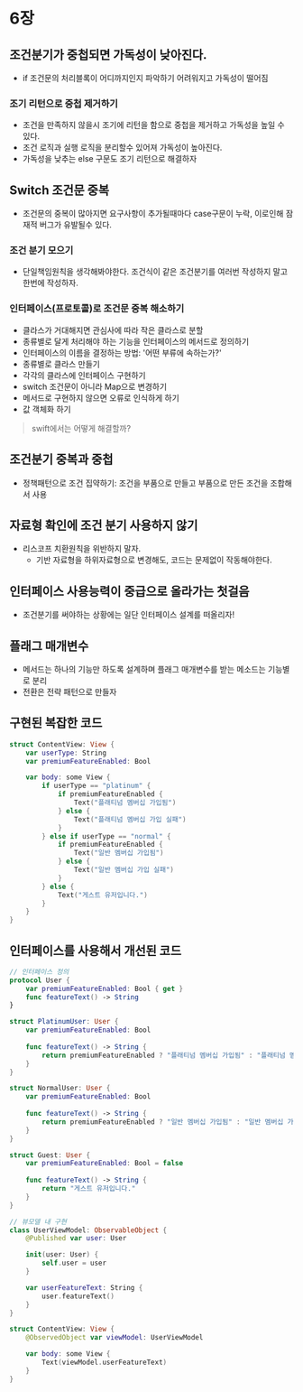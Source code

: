 # 6장
## 조건분기가 중첩되면 가독성이 낮아진다.
- if 조건문의 처리블록이 어디까지인지 파악하기 어려워지고 가독성이 떨어짐

### 조기 리턴으로 중첩 제거하기
- 조건을 만족하지 않을시 조기에 리턴을 함으로 중첩을 제거하고 가독성을 높일 수 있다.
- 조건 로직과 실행 로직을 분리할수 있어져 가독성이 높아진다.
- 가독성을 낮추는 else 구문도 조기 리턴으로 해결하자

## Switch 조건문 중복
- 조건문의 중복이 많아지면 요구사항이 추가될때마다 case구문이 누락, 이로인해 잠재적 버그가 유발될수 있다.

### 조건 분기 모으기
- 단일책임원칙을 생각해봐야한다. 조건식이 같은 조건분기를 여러번 작성하지 말고 한번에 작성하자.

### 인터페이스(프로토콜)로 조건문 중복 해소하기
- 클라스가 거대해지면 관심사에 따라 작은 클라스로 분할
- 종류별로 달게 처리해야 하는 기능을 인터페이스의 메서드로 정의하기
- 인터페이스의 이름을 결정하는 방법: '어떤 부류에 속하는가?'
- 종류별로 클라스 만들기
- 각각의 클라스에 인터페이스 구현하기
- switch 조건문이 아니라 Map으로 변경하기
- 메서드로 구현하지 않으면 오류로 인식하게 하기
- 값 객체화 하기
> swift에서는 어떻게 해결할까?

## 조건분기 중복과 중첩
- 정책패턴으로 조건 집약하기: 조건을 부품으로 만들고 부품으로 만든 조건을 조합해서 사용

## 자료형 확인에 조건 분기 사용하지 않기
- 리스코프 치환원칙을 위반하지 말자. 
  - 기반 자료형을 하위자료형으로 변경해도, 코드는 문제없이 작동해야한다.

## 인터페이스 사용능력이 중급으로 올라가는 첫걸음
- 조건분기를 써야하는 상황에는 일단 인터페이스 설계를 떠올리자!

## 플래그 매개변수
- 메서드는 하나의 기능만 하도록 설계하며 플래그 매개변수를 받는 메소드는 기능별로 분리
- 전환은 전략 패턴으로 만들자

## 구현된 복잡한 코드
```swift
struct ContentView: View {
    var userType: String
    var premiumFeatureEnabled: Bool

    var body: some View {
        if userType == "platinum" {
            if premiumFeatureEnabled {
                Text("플래티넘 멤버십 가입됨")
            } else {
                Text("플래티넘 멤버십 가입 실패")
            }
        } else if userType == "normal" {
            if premiumFeatureEnabled {
                Text("일반 멤버십 가입됨")
            } else {
                Text("일반 멤버십 가입 실패")
            }
        } else {
            Text("게스트 유저입니다.")
        }
    }
}
```

## 인터페이스를 사용해서 개선된 코드
``` swift
// 인터페이스 정의
protocol User {
    var premiumFeatureEnabled: Bool { get }
    func featureText() -> String
}

struct PlatinumUser: User {
    var premiumFeatureEnabled: Bool
    
    func featureText() -> String {
        return premiumFeatureEnabled ? "플래티넘 멤버십 가입됨" : "플래티넘 멤버십 가입 실패"
    }
}

struct NormalUser: User {
    var premiumFeatureEnabled: Bool
    
    func featureText() -> String {
        return premiumFeatureEnabled ? "일반 멤버십 가입됨" : "일반 멤버십 가입 실패"
    }
}

struct Guest: User {
    var premiumFeatureEnabled: Bool = false
    
    func featureText() -> String {
        return "게스트 유저입니다."
    }
}

// 뷰모델 내 구현
class UserViewModel: ObservableObject {
    @Published var user: User

    init(user: User) {
        self.user = user
    }

    var userFeatureText: String {
        user.featureText()
    }
}

struct ContentView: View {
    @ObservedObject var viewModel: UserViewModel

    var body: some View {
        Text(viewModel.userFeatureText)
    }
}
```